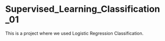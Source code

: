 # Supervised_Learning_Classification_01
This is a project where we used Logistic Regression Classification.

